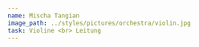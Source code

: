 ```yaml
---
name: Mischa Tangian
image_path: ../styles/pictures/orchestra/violin.jpg
task: Violine <br> Leitung
---
```

